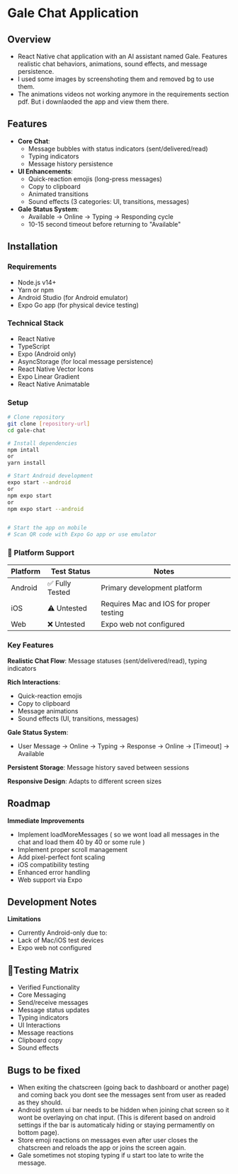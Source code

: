 # Gale Chat Application

## Overview
- React Native chat application with an AI assistant named Gale. Features realistic chat behaviors, animations, sound effects, and message persistence.
- I used some images by screenshoting them and removed bg to use them.
- The animations videos not working anymore in the requirements section pdf. But i downlaoded the app and view them there.

## Features
- **Core Chat**:
  - Message bubbles with status indicators (sent/delivered/read)
  - Typing indicators
  - Message history persistence
- **UI Enhancements**:
  - Quick-reaction emojis (long-press messages)
  - Copy to clipboard
  - Animated transitions
  - Sound effects (3 categories: UI, transitions, messages)
- **Gale Status System**:
  - Available → Online → Typing → Responding cycle
  - 10-15 second timeout before returning to "Available"

## Installation

### Requirements
- Node.js v14+
- Yarn or npm
- Android Studio (for Android emulator)
- Expo Go app (for physical device testing)

### Technical Stack
- React Native
- TypeScript
- Expo (Android only)
- AsyncStorage (for local message persistence)
- React Native Vector Icons
- Expo Linear Gradient
- React Native Animatable

### Setup
```bash
# Clone repository
git clone [repository-url]
cd gale-chat

# Install dependencies
npm intall
or
yarn install

# Start Android development
expo start --android
or
npm expo start
or
npm expo start --android


# Start the app on mobile
# Scan QR code with Expo Go app or use emulator
```


### 📱 Platform Support
| Platform | Test Status | Notes |
|----------|-------------|-------|
| Android  | ✅ Fully Tested | Primary development platform |
| iOS      | ⚠️ Untested | Requires Mac and IOS for proper testing |
| Web      | ❌ Untested | Expo web not configured |



### Key Features
**Realistic Chat Flow**: Message statuses (sent/delivered/read), typing indicators

**Rich Interactions**:
- Quick-reaction emojis
- Copy to clipboard
- Message animations
- Sound effects (UI, transitions, messages)

**Gale Status System**:
- User Message → Online → Typing → Response → Online → [Timeout] → Available

**Persistent Storage**: Message history saved between sessions

**Responsive Design**: Adapts to different screen sizes


## Roadmap
**Immediate Improvements**
- Implement loadMoreMessages ( so we wont load all messages in the chat and load them 40 by 40 or some rule )
- Implement proper scroll management
- Add pixel-perfect font scaling
- iOS compatibility testing
- Enhanced error handling
- Web support via Expo

## Development Notes
**Limitations**
- Currently Android-only due to:
- Lack of Mac/iOS test devices
- Expo web not configured


## 🧪Testing Matrix
- Verified Functionality
- Core Messaging
- Send/receive messages
- Message status updates
- Typing indicators
- UI Interactions
- Message reactions
- Clipboard copy
- Sound effects


## Bugs to be fixed
- When exiting the chatscreen (going back to dashboard or another page) and coming back you dont see the messages sent from user as readed as they should.
- Android system ui bar needs to be hidden when joining chat screen so it wont be overlaying on chat input. (This is diferent based on android settings if the bar is automaticaly hiding or staying permamently on bottom page).
- Store emoji reactions on messages even after user closes the chatscreen and reloads the app or joins the screen again.
- Gale sometimes not stoping typing if u start too late to write the message.



